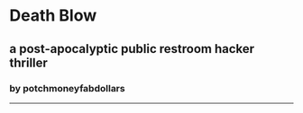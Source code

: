 # Death Blow

## a post-apocalyptic public restroom hacker thriller

### by potchmoneyfabdollars

-----

